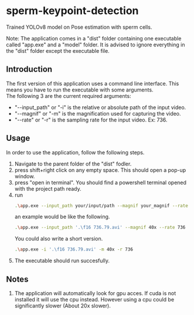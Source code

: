 # sperm-keypoint-detection

Trained YOLOv8 model on Pose estimation with sperm cells.

Note: The application comes in a "dist" folder containing one executable called "app.exe" and a "model" folder. It is advised to ignore everything in the "dist" folder except the executable file.

## Introduction

The first version of this application uses a command line interface. This means you have to run the executable with some arguments.<br>
The following 3 are the current required arguments:<br>
- "--input_path" or "-i" is the relative or absolute path of the input video.
- "--magnif" or "-m" is the magnification used for capturing the video.
- "--rate" or "-r" is the sampling rate for the input video. Ex: 736.
## Usage
In order to use the application, follow the following steps.<br>
1. Navigate to the parent folder of the "dist" fodler.
1. press shift+right click on any empty space. This should open a pop-up window.
1. press "open in terminal". You should find a powershell terminal opened with the project path ready.
1. run 
    ```bash
    .\app.exe --input_path your/input/path --magnif your_magnif --rate your_fps
    ```
    an example would be like the following.
    ```bash
    .\app.exe --input_path '.\f16 736.79.avi' --magnif 40x --rate 736
    ```
    You could also write a short version.
    ```bash
    .\app.exe -i '.\f16 736.79.avi' -m 40x -r 736
    ```
1. The executable should run succesfully.

## Notes
1. The application will automatically look for gpu acces. If cuda is not installed it will use the cpu instead. However using a cpu could be significantly slower (About 20x slower). 

